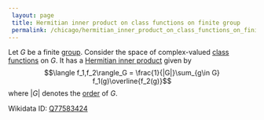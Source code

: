 ```yaml
---
 layout: page
 title: Hermitian inner product on class functions on finite group
 permalink: /chicago/hermitian_inner_product_on_class_functions_on_finite_group
---
```

Let $G$ be a finite [group](https://mathgloss.github.io/MathGloss/group). Consider the space of complex-valued [class functions](https://mathgloss.github.io/MathGloss/class_function) on $G$. It has a [Hermitian inner product](https://mathgloss.github.io/MathGloss/Hermitian_inner_product) given by $$\langle f_1,f_2\rangle_G = \frac{1}{|G|}\sum_{g\in G} f_1(g)\overline{f_2(g)}$$ where $|G|$ denotes the [order](https://mathgloss.github.io/MathGloss/order_of_a_group) of $G$.

Wikidata ID: [Q77583424](https://www.wikidata.org/wiki/Q77583424)